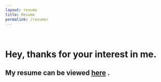 ```yaml
---
layout: resume
title: Resume
permalink: /resume/
---
```

<br>

# Hey, thanks for your interest in me.

## My resume can be viewed <a href="http://registry.jsonresume.org/jamesconroy" target="_blank">here</a> <i class="fa fa-paperclip fa-2x"></i>.
